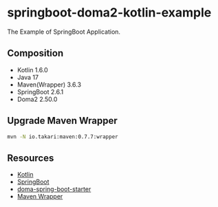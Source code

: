 # springboot-doma2-kotlin-example

The Example of SpringBoot Application.

## Composition

- Kotlin 1.6.0
- Java 17
- Maven(Wrapper) 3.6.3
- SpringBoot 2.6.1
- Doma2 2.50.0

## Upgrade Maven Wrapper

```sh
mvn -N io.takari:maven:0.7.7:wrapper
```

## Resources

- [Kotlin](https://kotlinlang.org/)
- [SpringBoot](https://spring.io/projects/spring-boot)
- [doma-spring-boot-starter](https://github.com/domaframework/doma-spring-boot)
- [Maven Wrapper](https://github.com/takari/maven-wrapper)